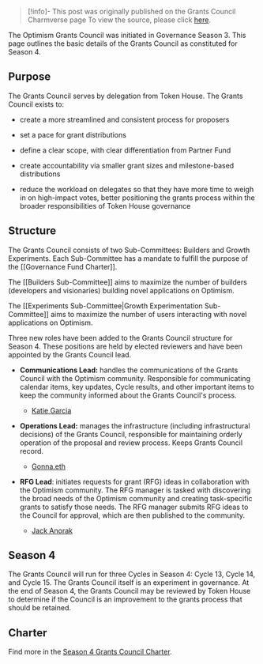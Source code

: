 > [!info]- This post was originally published on the Grants Council Charmverse page
> To view the source, please click [here](https://app.charmverse.io/op-grants/page-8856733095764906).

<span class="notvisible"></span>
The Optimism Grants Council was initiated in Governance Season 3. This page outlines the basic details of the Grants Council as constituted for Season 4.

## Purpose

The Grants Council serves by delegation from Token House. The Grants Council exists to:

- create a more streamlined and consistent process for proposers
    
- set a pace for grant distributions
    
- define a clear scope, with clear differentiation from Partner Fund
    
- create accountability via smaller grant sizes and milestone-based distributions
    
- reduce the workload on delegates so that they have more time to weigh in on high-impact votes, better positioning the grants process within the broader responsibilities of Token House governance
    

## Structure

The Grants Council consists of two Sub-Committees: Builders and Growth Experiments. Each Sub-Committee has a mandate to fulfill the purpose of the [[Governance Fund Charter]].

The [[Builders Sub-Committee]] aims to maximize the number of builders (developers and visionaries) building novel applications on Optimism.

The [[Experiments Sub-Committee|Growth Experimentation Sub-Committee]] aims to maximize the number of users interacting with novel applications on Optimism.

Three new roles have been added to the Grants Council structure for Season 4. These positions are held by elected reviewers and have been appointed by the Grants Council lead.

- **Communications Lead:** handles the communications of the Grants Council with the Optimism community. Responsible for communicating calendar items, key updates, Cycle results, and other important items to keep the community informed about the Grants Council's process.
    
    - [Katie Garcia](https://gov.optimism.io/u/katie/summary)
        
    
- **Operations Lead:** manages the infrastructure (including infrastructural decisions) of the Grants Council, responsible for maintaining orderly operation of the proposal and review process. Keeps Grants Council record.
    
    - [Gonna.eth](https://gov.optimism.io/u/gonna.eth/summary)
        
    
- **RFG Lead**: initiates requests for grant (RFG) ideas in collaboration with the Optimism community. The RFG manager is tasked with discovering the broad needs of the Optimism community and creating task-specific grants to satisfy those needs. The RFG manager submits RFG ideas to the Council for approval, which are then published to the community.
    
    - [Jack Anorak](https://gov.optimism.io/u/jackanorak/summary)
        
    

## Season 4

The Grants Council will run for three Cycles in Season 4: Cycle 13, Cycle 14, and Cycle 15. The Grants Council itself is an experiment in governance. At the end of Season 4, the Grants Council may be reviewed by Token House to determine if the Council is an improvement to the grants process that should be retained.

## Charter

Find more in the [Season 4 Grants Council Charter](https://gov.optimism.io/t/draft-grants-council-season-4-charter/5924).